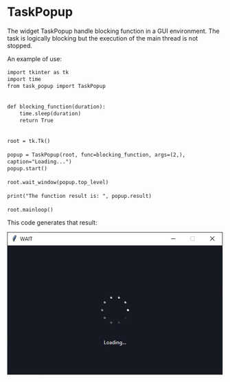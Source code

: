 # TaskPopup

The widget TaskPopup handle blocking function in a GUI environment. The task is logically blocking but the execution of the main thread is not stopped.

An example of use:

```
import tkinter as tk
import time
from task_popup import TaskPopup


def blocking_function(duration):
    time.sleep(duration)
    return True


root = tk.Tk()

popup = TaskPopup(root, func=blocking_function, args=(2,), caption="Loading...")
popup.start()

root.wait_window(popup.top_level)

print("The function result is: ", popup.result)

root.mainloop()
```

This code generates that result:

![task popup widget](sample.jpg)